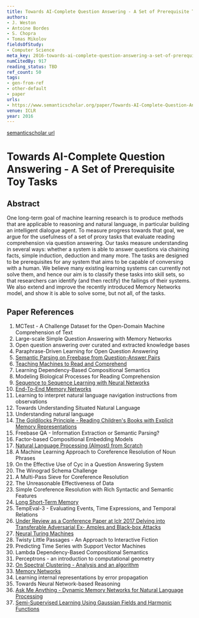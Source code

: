 ```yaml
---
title: Towards AI-Complete Question Answering - A Set of Prerequisite Toy Tasks
authors:
- J. Weston
- Antoine Bordes
- S. Chopra
- Tomas Mikolov
fieldsOfStudy:
- Computer Science
meta_key: 2016-towards-ai-complete-question-answering-a-set-of-prerequisite-toy-tasks
numCitedBy: 917
reading_status: TBD
ref_count: 50
tags:
- gen-from-ref
- other-default
- paper
urls:
- https://www.semanticscholar.org/paper/Towards-AI-Complete-Question-Answering:-A-Set-of-Weston-Bordes/abb33d75dc297993fcc3fb75e0f4498f413eb4f6?sort=total-citations
venue: ICLR
year: 2016
---
```


[semanticscholar url](https://www.semanticscholar.org/paper/Towards-AI-Complete-Question-Answering:-A-Set-of-Weston-Bordes/abb33d75dc297993fcc3fb75e0f4498f413eb4f6?sort=total-citations)

# Towards AI-Complete Question Answering - A Set of Prerequisite Toy Tasks

## Abstract

One long-term goal of machine learning research is to produce methods that are applicable to reasoning and natural language, in particular building an intelligent dialogue agent. To measure progress towards that goal, we argue for the usefulness of a set of proxy tasks that evaluate reading comprehension via question answering. Our tasks measure understanding in several ways: whether a system is able to answer questions via chaining facts, simple induction, deduction and many more. The tasks are designed to be prerequisites for any system that aims to be capable of conversing with a human. We believe many existing learning systems can currently not solve them, and hence our aim is to classify these tasks into skill sets, so that researchers can identify (and then rectify) the failings of their systems. We also extend and improve the recently introduced Memory Networks model, and show it is able to solve some, but not all, of the tasks.

## Paper References

1. MCTest - A Challenge Dataset for the Open-Domain Machine Comprehension of Text
2. Large-scale Simple Question Answering with Memory Networks
3. Open question answering over curated and extracted knowledge bases
4. Paraphrase-Driven Learning for Open Question Answering
5. [Semantic Parsing on Freebase from Question-Answer Pairs](2013-semantic-parsing-on-freebase-from-question-answer-pairs)
6. [Teaching Machines to Read and Comprehend](2015-teaching-machines-to-read-and-comprehend)
7. Learning Dependency-Based Compositional Semantics
8. Modeling Biological Processes for Reading Comprehension
9. [Sequence to Sequence Learning with Neural Networks](2014-sequence-to-sequence-learning-with-neural-networks)
10. [End-To-End Memory Networks](2015-end-to-end-memory-networks)
11. Learning to interpret natural language navigation instructions from observations
12. Towards Understanding Situated Natural Language
13. Understanding natural language
14. [The Goldilocks Principle - Reading Children's Books with Explicit Memory Representations](2016-the-goldilocks-principle-reading-children-s-books-with-explicit-memory-representations)
15. Freebase QA - Information Extraction or Semantic Parsing?
16. Factor-based Compositional Embedding Models
17. [Natural Language Processing (Almost) from Scratch](2011-natural-language-processing-almost-from-scratch)
18. A Machine Learning Approach to Coreference Resolution of Noun Phrases
19. On the Effective Use of Cyc in a Question Answering System
20. The Winograd Schema Challenge
21. A Multi-Pass Sieve for Coreference Resolution
22. The Unreasonable Effectiveness of Data
23. Simple Coreference Resolution with Rich Syntactic and Semantic Features
24. [Long Short-Term Memory](1997-long-short-term-memory)
25. TempEval-3 - Evaluating Events, Time Expressions, and Temporal Relations
26. [Under Review as a Conference Paper at Iclr 2017 Delving into Transferable Adversarial Ex- Amples and Black-box Attacks](2016-under-review-as-a-conference-paper-at-iclr-2017-delving-into-transferable-adversarial-ex-amples-and-black-box-attacks)
27. [Neural Turing Machines](2014-neural-turing-machines)
28. Twisty Little Passages - An Approach to Interactive Fiction
29. Predicting Time Series with Support Vector Machines
30. Lambda Dependency-Based Compositional Semantics
31. Perceptrons - an introduction to computational geometry
32. [On Spectral Clustering - Analysis and an algorithm](2001-on-spectral-clustering-analysis-and-an-algorithm)
33. [Memory Networks](2015-memory-networks)
34. Learning internal representations by error propagation
35. Towards Neural Network-based Reasoning
36. [Ask Me Anything - Dynamic Memory Networks for Natural Language Processing](2016-ask-me-anything-dynamic-memory-networks-for-natural-language-processing)
37. [Semi-Supervised Learning Using Gaussian Fields and Harmonic Functions](2003-semi-supervised-learning-using-gaussian-fields-and-harmonic-functions)
